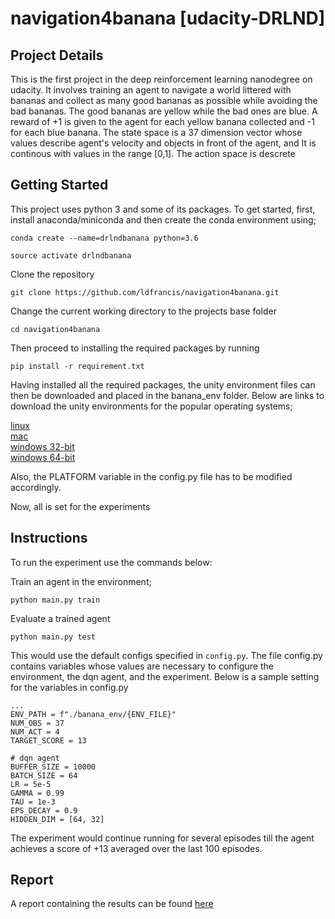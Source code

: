 # navigation4banana [udacity-DRLND]
## Project Details
This is the first project in the deep reinforcement learning nanodegree on udacity. It involves training an agent to navigate a world littered with bananas and collect as many good bananas as possible while avoiding the bad bananas. The good bananas are yellow while the bad ones are blue.
A reward of +1 is given to the agent for each yellow banana collected and -1 for each blue banana.
The state space is a 37 dimension vector whose values describe agent's velocity and objects in front of the agent, and It is continous with values in the range [0,1]. The action space is descrete
## Getting Started
This project uses python 3 and some of its packages. To get started, first, install anaconda/miniconda  and then create the conda environment using;

```conda create --name=drlndbanana python=3.6```

```source activate drlndbanana```

Clone the repository

```git clone https://github.com/ldfrancis/navigation4banana.git```

Change the current working directory to the projects base folder

```cd navigation4banana```

Then proceed to installing the required packages by running

```pip install -r requirement.txt```

Having installed all the required packages, the unity environment files can then be downloaded and placed in the banana_env folder. Below are links to download the unity environments for the popular operating systems;

[linux](https://s3-us-west-1.amazonaws.com/udacity-drlnd/P1/Banana/Banana_Linux.zip) <br/>
[mac](https://s3-us-west-1.amazonaws.com/udacity-drlnd/P1/Banana/Banana.app.zip) <br/>
[windows 32-bit](https://s3-us-west-1.amazonaws.com/udacity-drlnd/P1/Banana/Banana_Windows_x86.zip) <br/>
[windows 64-bit](https://s3-us-west-1.amazonaws.com/udacity-drlnd/P1/Banana/Banana_Windows_x86_64.zip) <br/>

Also, the PLATFORM variable in the config.py file has to be modified accordingly.

Now, all is set for the experiments

## Instructions
To run the experiment use the commands below:

Train an agent in the environment;

```python main.py train```

Evaluate a trained agent

```python main.py test```

This would use the default configs specified in ```config.py```. The file config.py contains variables whose values are necessary to configure the environment, the dqn agent, and the experiment. Below is a sample setting for the variables in config.py
```
...
ENV_PATH = f"./banana_env/{ENV_FILE}"
NUM_OBS = 37
NUM_ACT = 4
TARGET_SCORE = 13

# dqn agent
BUFFER_SIZE = 10000
BATCH_SIZE = 64
LR = 5e-5
GAMMA = 0.99
TAU = 1e-3
EPS_DECAY = 0.9
HIDDEN_DIM = [64, 32]

```

The experiment would continue running for several episodes till the agent achieves a score of +13 averaged over the last 100 episodes.

## Report
A report containing the results can be found [here](report.md)
